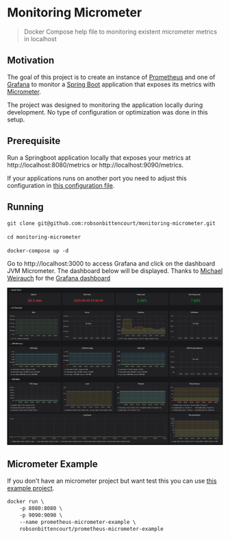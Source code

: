 # Monitoring Micrometer

> Docker Compose help file to monitoring existent micrometer metrics in localhost

## Motivation
The goal of this project is to create an instance of [Prometheus](https://prometheus.io/) and one of [Grafana](https://grafana.com/) to monitor a [Spring Boot](https://spring.io/projects/spring-boot) application that exposes its metrics with [Micrometer](https://micrometer.io/).

The project was designed to monitoring the application locally during development. No type of configuration or optimization was done in this setup.

## Prerequisite
Run a Springboot application locally that exposes your metrics at http://localhost:8080/metrics or http://localhost:9090/metrics.

If your applications runs on another port you need to adjust this configuration in [this configuration file](prometheus/prometheus.yml).

## Running

```
git clone git@github.com:robsonbittencourt/monitoring-micrometer.git

cd monitoring-micrometer

docker-compose up -d
```

Go to http://localhost:3000 to access Grafana and click on the dashboard JVM Micrometer. The dashboard below will be displayed. Thanks to [Michael Weirauch](https://github.com/mweirauch) for the [Grafana dashboard](https://grafana.com/grafana/dashboards/4701)

![dashboard](dashboard.png)

## Micrometer Example

If you don't have an micrometer project but want test this you can use [this example project](https://github.com/robsonbittencourt/prometheus-micrometer-example).

```
docker run \
    -p 8080:8080 \
    -p 9090:9090 \
    --name prometheus-micrometer-example \
    robsonbittencourt/prometheus-micrometer-example
```    